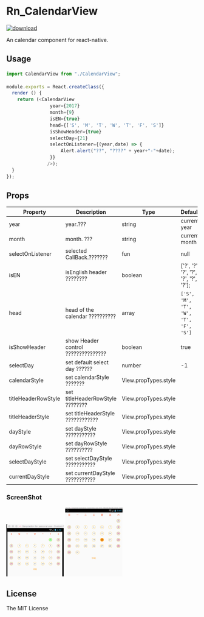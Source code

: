 # Rn_CalendarView
[![download][download-image]][download-url]

[npm-image]:https://github.com/wisn-mirror/Rn_CalendarView
[npm-url]:https://github.com/wisn-mirror/Rn_CalendarView
[download-image]: https://github.com/wisn-mirror/Rn_CalendarView
[download-url]: https://github.com/wisn-mirror/Rn_CalendarView

An  calendar component for react-native.

## Usage

```js
import CalendarView from "./CalendarView";

module.exports = React.createClass({
  render () {
    return (<CalendarView
                year={2017}
                month={9}
                isEN={true}
                head={['S', 'M', 'T', 'W', 'T', 'F', 'S']}
                isShowHeader={true}
                selectDay={21}
                selectOnListener={(year,date) => {
                    Alert.alert("??", "????" + year+"-"+date);
                }}
               />);
  }
});
```

## Props

Property  | Description | Type | Default | note
----------|-------------|------|---------|------
year | year.??? | string | current year |
month | month. ???| string | current month |
selectOnListener | selected CallBack.??????? | fun | null |
isEN | isEnglish header ???????? | boolean | ['?', '?', '?', '?', '?', '?', '?']; |
head | head of the calendar  ??????????| array | `['S', 'M', 'T', 'W', 'T', 'F', 'S']` |
isShowHeader | show Header control ??????????????? | boolean | true |
selectDay | set default select day ??????| number | -1 |
calendarStyle | set calendarStyle ???????| View.propTypes.style | |
titleHeaderRowStyle | set titleHeaderRowStyle ????????| View.propTypes.style | |
titleHeaderStyle | set titleHeaderStyle ????????????| View.propTypes.style | |
dayStyle | set dayStyle ???????????| View.propTypes.style | |
dayRowStyle | set dayRowStyle ??????????| View.propTypes.style | |
selectDayStyle | set selectDayStyle ???????????| View.propTypes.style | |
currentDayStyle | set currentDayStyle ???????????| View.propTypes.style | |


### ScreenShot

<img width="30%" src="./img/screenshot_en.png" />



<img width="30%" src="./img/screenshot.jpg" />

## License

The MIT License
